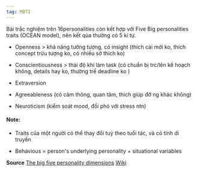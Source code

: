 ```yaml
---
tag: MBTI
---
```


Bài trắc nghiệm trên 16personalities còn kết hợp với Five Big personalities traits (OCEAN model), nên kết qủa thường có 5 kí tự.

- Openness > khả năng tưởng tượng, có insight (thích cái mới ko, thích concept trừu tượng ko, có nhiều sở thích ko)

- Conscientiousness > thái độ khi làm task (có chuẩn bị trc/lên kế hoạch không, details hay ko, thường trể deadline ko )

- Extraversion 

- Agreeableness (có cảm thông, quan tâm, thích giúp đỡ ng khác không)

- Neuroticism (kiểm soát mood, đối phó với stress ntn)

#### Note:

- Traits của một người có thể thay đổi tuỳ theo tuổi tác, và có tính di truyền

- Behavious = person's underlying personality + situational variables 

**Source**
[The big five personality dimensions](https://www.verywellmind.com/the-big-five-personality-dimensions-2795422#:~:text=The%20five%20broad%20personality%20traits,how%20many%20personality%20traits%20exist)
[Wiki](https://en.wikipedia.org/wiki/Big_Five_personality_traits)